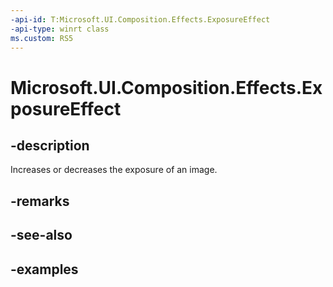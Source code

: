 ```yaml
---
-api-id: T:Microsoft.UI.Composition.Effects.ExposureEffect
-api-type: winrt class
ms.custom: RS5
---
```


<!-- Class syntax.
public class ExposureEffect : IGraphicsEffect, IGraphicsEffectSource
-->

# Microsoft.UI.Composition.Effects.ExposureEffect

## -description
Increases or decreases the exposure of an image.

## -remarks

## -see-also

## -examples

